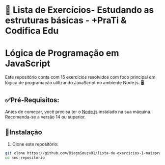 # 📝 Lista de Exercícios- Estudando as estruturas básicas - +PraTi & Codifica Edu
# Lógica de Programação em JavaScript

Este repositório conta com 15 exercícios resolvidos com foco principal em lógica de programação utilizando JavaScript no ambiente Node.js. 🖥️​

## ✅​Pré-Requisitos:
Antes de começar, você precisa ter o [Node.js](https://nodejs.org/) instalado na sua máquina. Recomenda-se a versão 14 ou superior.

## 📌​Instalação
1. Clone este repositório:
```bash
git clone https://github.com/DiegoSouza01/lista-de-exercicios-1-maisprati
cd seu-repositório
```
